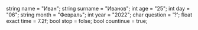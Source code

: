 string name = "Иван";
string surname = "Иванов";
int age = "25";
int day = "06";
string month = "Февраль";
int year = "2022";
char question = '?';
float exact time = 7.2f;
bool stop = folse;
bool countinue = true;
